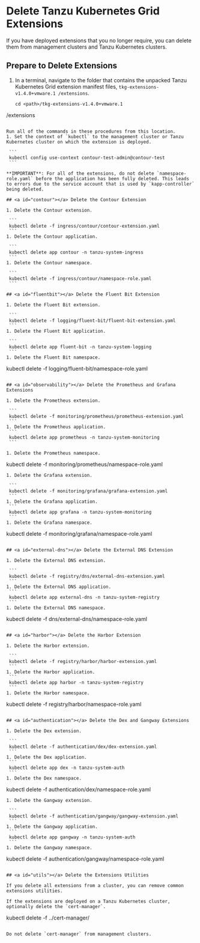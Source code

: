 <!-- markdownlint-disable MD031 -->
<!-- TODO @randomvariable: Fix spacing to re-enable MD031 -->

# Delete Tanzu Kubernetes Grid Extensions

If you have deployed extensions that you no longer require, you can delete them from management clusters and Tanzu Kubernetes clusters.

## <a id="prepare"></a> Prepare to Delete Extensions

1. In a terminal, navigate to the folder that contains the unpacked Tanzu Kubernetes Grid extension manifest files, `tkg-extensions-v1.4.0+vmware.1
/extensions`.

   ```
   cd <path>/tkg-extensions-v1.4.0+vmware.1
/extensions
   ```

   Run all of the commands in these procedures from this location.
1. Set the context of `kubectl` to the management cluster or Tanzu Kubernetes cluster on which the extension is deployed.

    ```
    kubectl config use-context contour-test-admin@contour-test
    ```

**IMPORTANT**: For all of the extensions, do not delete `namespace-role.yaml` before the application has been fully deleted. This leads to errors due to the service account that is used by `kapp-controller` being deleted.

## <a id="contour"></a> Delete the Contour Extension

1. Delete the Contour extension.

    ```
    kubectl delete -f ingress/contour/contour-extension.yaml
    ```
1. Delete the Contour application.

    ```
    kubectl delete app contour -n tanzu-system-ingress
    ```
1. Delete the Contour namespace.

    ```
    kubectl delete -f ingress/contour/namespace-role.yaml
    ```

## <a id="fluentbit"></a> Delete the Fluent Bit Extension

1. Delete the Fluent Bit extension.

    ```
    kubectl delete -f logging/fluent-bit/fluent-bit-extension.yaml
    ```
1. Delete the Fluent Bit application.

    ```
    kubectl delete app fluent-bit -n tanzu-system-logging
    ```
1. Delete the Fluent Bit namespace.

   ```
   kubectl delete -f logging/fluent-bit/namespace-role.yaml
   ```

## <a id="observability"></a> Delete the Prometheus and Grafana Extensions

1. Delete the Prometheus extension.

    ```
    kubectl delete -f monitoring/prometheus/prometheus-extension.yaml
    ```
1. Delete the Prometheus application.
    ```
    kubectl delete app prometheus -n tanzu-system-monitoring
    ```

1. Delete the Prometheus namespace.

   ```
   kubectl delete -f monitoring/prometheus/namespace-role.yaml
   ```
1. Delete the Grafana extension.

    ```
    kubectl delete -f monitoring/grafana/grafana-extension.yaml
    ```
1. Delete the Grafana application.
    ```
    kubectl delete app grafana -n tanzu-system-monitoring
    ```
1. Delete the Grafana namespace.

   ```
   kubectl delete -f monitoring/grafana/namespace-role.yaml
   ```

## <a id="external-dns"></a> Delete the External DNS Extension

1. Delete the External DNS extension.

    ```
    kubectl delete -f registry/dns/external-dns-extension.yaml
    ```
1. Delete the External DNS application.
    ```
    kubectl delete app external-dns -n tanzu-system-registry
    ```
1. Delete the External DNS namespace.

   ```
   kubectl delete -f dns/external-dns/namespace-role.yaml
   ```

## <a id="harbor"></a> Delete the Harbor Extension

1. Delete the Harbor extension.

    ```
    kubectl delete -f registry/harbor/harbor-extension.yaml
    ```
1. Delete the Harbor application.
    ```
    kubectl delete app harbor -n tanzu-system-registry
    ```
1. Delete the Harbor namespace.

   ```
   kubectl delete -f registry/harbor/namespace-role.yaml
   ```

## <a id="authentication"></a> Delete the Dex and Gangway Extensions

1. Delete the Dex extension.

    ```
    kubectl delete -f authentication/dex/dex-extension.yaml
    ```
1. Delete the Dex application.
    ```
    kubectl delete app dex -n tanzu-system-auth
    ```
1. Delete the Dex namespace.

   ```
   kubectl delete -f authentication/dex/namespace-role.yaml
   ```
1. Delete the Gangway extension.

    ```
    kubectl delete -f authentication/gangway/gangway-extension.yaml
    ```
1. Delete the Gangway application.
    ```
    kubectl delete app gangway -n tanzu-system-auth
    ```
1. Delete the Gangway namespace.

   ```
   kubectl delete -f authentication/gangway/namespace-role.yaml
   ```

## <a id="utils"></a> Delete the Extensions Utilities

If you delete all extensions from a cluster, you can remove common extensions utilities.

If the extensions are deployed on a Tanzu Kubernetes cluster, optionally delete the `cert-manager`.

 ```
 kubectl delete -f ../cert-manager/
 ```

Do not delete `cert-manager` from management clusters.
